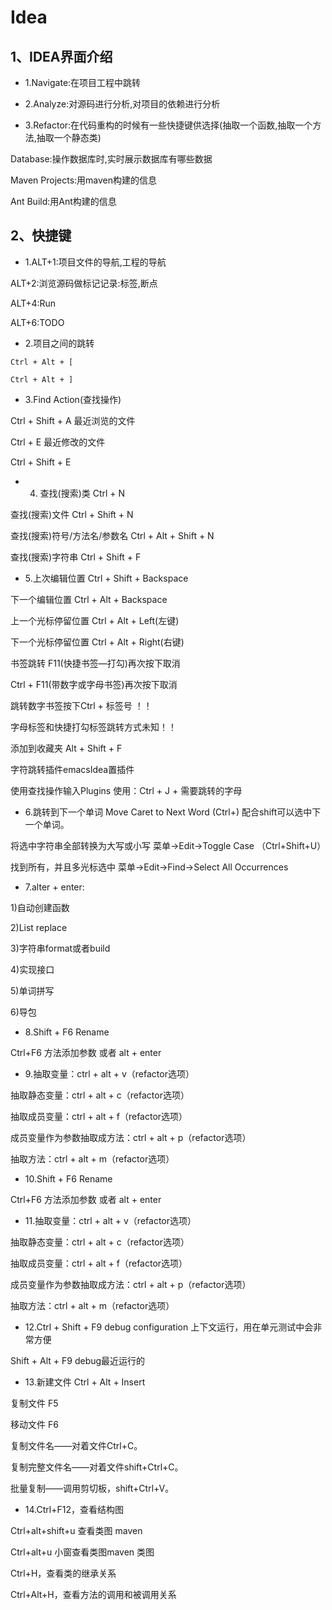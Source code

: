 # Idea

## 1、IDEA界面介绍

* 1.Navigate:在项目工程中跳转

* 2.Analyze:对源码进行分析,对项目的依赖进行分析

* 3.Refactor:在代码重构的时候有一些快捷键供选择(抽取一个函数,抽取一个方法,抽取一个静态类)

Database:操作数据库时,实时展示数据库有哪些数据

Maven Projects:用maven构建的信息

Ant Build:用Ant构建的信息

## 2、快捷键

* 1.ALT+1:项目文件的导航,工程的导航

ALT+2:浏览源码做标记记录:标签,断点

ALT+4:Run

ALT+6:TODO

* 2.项目之间的跳转 

`Ctrl + Alt + [` 

`Ctrl + Alt + ]`

* 3.Find Action(查找操作) 

Ctrl + Shift + A 最近浏览的文件 

Ctrl + E 最近修改的文件 

Ctrl + Shift + E 

* 4. 查找(搜索)类 Ctrl + N 

查找(搜索)文件 Ctrl + Shift + N 

查找(搜索)符号/方法名/参数名 Ctrl + Alt + Shift + N 

查找(搜索)字符串 Ctrl + Shift + F

* 5.上次编辑位置 Ctrl + Shift + Backspace 

下一个编辑位置 Ctrl + Alt + Backspace 

上一个光标停留位置 Ctrl + Alt + Left(左键) 

下一个光标停留位置 Ctrl + Alt + Right(右键) 

书签跳转 F11(快捷书签—打勾)再次按下取消 

Ctrl + F11(带数字或字母书签)再次按下取消 

跳转数字书签按下Ctrl + 标签号 ！！

字母标签和快捷打勾标签跳转方式未知！！ 

添加到收藏夹 Alt + Shift + F 

字符跳转插件emacsIdea置插件 

使用查找操作输入Plugins 使用：Ctrl + J + 需要跳转的字母

* 6.跳转到下一个单词 Move Caret to Next Word (Ctrl+) 配合shift可以选中下一个单词。 

将选中字符串全部转换为大写或小写 菜单->Edit->Toggle Case （Ctrl+Shift+U） 

找到所有，并且多光标选中 菜单->Edit->Find->Select All Occurrences

* 7.alter + enter: 

1)自动创建函数 

2)List replace 

3)字符串format或者build 

4)实现接口 

5)单词拼写 

6)导包

* 8.Shift + F6 Rename 

Ctrl+F6 方法添加参数 或者 alt + enter

* 9.抽取变量：ctrl + alt + v（refactor选项）

抽取静态变量：ctrl + alt + c（refactor选项） 

抽取成员变量：ctrl + alt + f（refactor选项）

成员变量作为参数抽取成方法：ctrl + alt + p（refactor选项）

抽取方法：ctrl + alt + m（refactor选项）

* 10.Shift + F6 Rename 

Ctrl+F6 方法添加参数 或者 alt + enter

* 11.抽取变量：ctrl + alt + v（refactor选项）

抽取静态变量：ctrl + alt + c（refactor选项） 

抽取成员变量：ctrl + alt + f（refactor选项）

成员变量作为参数抽取成方法：ctrl + alt + p（refactor选项）

抽取方法：ctrl + alt + m（refactor选项）

* 12.Ctrl + Shift + F9 debug configuration 上下文运行，用在单元测试中会非常方便

Shift + Alt + F9 debug最近运行的

* 13.新建文件 Ctrl + Alt + Insert

复制文件 F5

移动文件 F6

复制文件名——对着文件Ctrl+C。

复制完整文件名——对着文件shift+Ctrl+C。

批量复制——调用剪切板，shift+Ctrl+V。

* 14.Ctrl+F12，查看结构图

Ctrl+alt+shift+u 查看类图 maven 

Ctrl+alt+u 小窗查看类图maven 类图

Ctrl+H，查看类的继承关系

Ctrl+Alt+H，查看方法的调用和被调用关系










        
      

      
